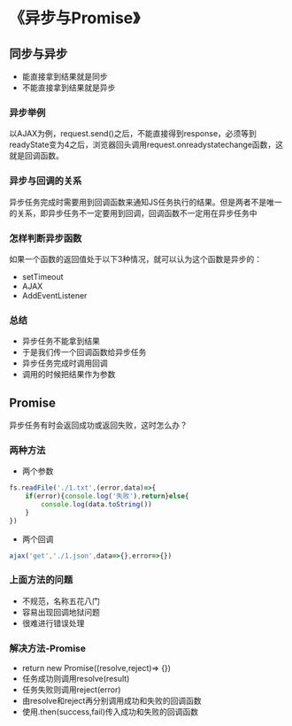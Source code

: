 # 《异步与Promise》
## 同步与异步
* 能直接拿到结果就是同步
* 不能直接拿到结果就是异步
### 异步举例
以AJAX为例，request.send()之后，不能直接得到response，必须等到readyState变为4之后，浏览器回头调用request.onreadystatechange函数，这就是回调函数。
### 异步与回调的关系
异步任务完成时需要用到回调函数来通知JS任务执行的结果。但是两者不是唯一的关系，即异步任务不一定要用到回调，回调函数不一定用在异步任务中
### 怎样判断异步函数
如果一个函数的返回值处于以下3种情况，就可以认为这个函数是异步的：
* setTimeout
* AJAX
* AddEventListener
### 总结
* 异步任务不能拿到结果
* 于是我们传一个回调函数给异步任务
* 异步任务完成时调用回调
* 调用的时候把结果作为参数
## Promise
异步任务有时会返回成功或返回失败，这时怎么办？
### 两种方法
* 两个参数
```javascript
fs.readFile('./1.txt',(error,data)=>{
    if(error){console.log('失败'),return}else{
        console.log(data.toString())
    }
})
```
* 两个回调
```javascript
ajax('get','./1.json',data=>{},error=>{})
```
### 上面方法的问题
* 不规范，名称五花八门
* 容易出现回调地狱问题
* 很难进行错误处理
### 解决方法-Promise
* return new Promise((resolve,reject)=> {})
* 任务成功则调用resolve(result)
* 任务失败则调用reject(error)
* 由resolve和reject再分别调用成功和失败的回调函数
* 使用.then(success,fail)传入成功和失败的回调函数


